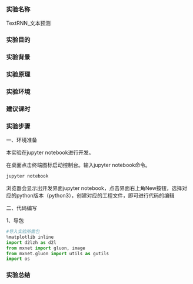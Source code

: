 ### 实验名称

TextRNN_文本预测

### 实验目的







### 实验背景







### 实验原理







### 实验环境







### 建议课时







### 实验步骤

一、环境准备

本实验在jupyter notebook进行开发。

在桌面点击终端图标启动控制台。输入jupyter notebook命令。

```python
jupyter notebook
```

浏览器会显示出开发界面jupyter notebook，点击界面右上角New按钮，选择对应的python版本（python3），创建对应的工程文件，即可进行代码的编辑

二、代码编写

1、导包

```python
#导入实验所需包
%matplotlib inline
import d2lzh as d2l
from mxnet import gluon, image
from mxnet.gluon import utils as gutils
import os
```



### 实验总结



